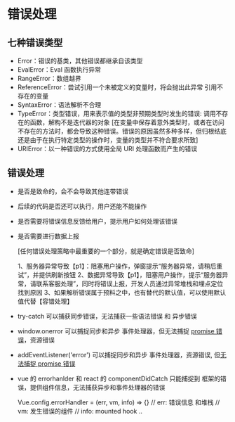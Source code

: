 # 错误处理

## 七种错误类型

- Error：错误的基类，其他错误都继承自该类型
- EvalError：Eval 函数执行异常
- RangeError：数组越界
- ReferenceError：尝试引用一个未被定义的变量时，将会抛出此异常
  引用不存在的变量
- SyntaxError：语法解析不合理
- TypeError：类型错误，用来表示值的类型非预期类型时发生的错误: 
  调用不存在的函数，解构不是迭代器的对象
  [在变量中保存着意外类型时，或者在访问不存在的方法时，都会导致这种错误。错误的原因虽然多种多样，但归根结底还是由于在执行特定类型的操作时，变量的类型并不符合要求所致]
- URIError：以一种错误的方式使用全局 URI 处理函数而产生的错误

## 错误处理

- 是否是致命的，会不会导致其他连带错误
- 后续的代码是否还可以执行，用户还能不能操作
- 是否需要将错误信息反馈给用户，提示用户如何处理该错误
- 是否需要进行数据上报
  
  [任何错误处理策略中最重要的一个部分，就是确定错误是否致命]

  1、服务器异常导致【p1】：阻塞用户操作，弹窗提示“服务器异常，请稍后重试”，并提供刷新按钮
  2、数据异常导致【p1】，阻塞用户操作，提示“服务器异常，请联系客服处理”，同时将错误上报，开发人员通过异常堆栈和埋点定位找到原因
  3、如果解析错误属于预料之中，也有替代的默认值，可以使用默认值代替【容错处理】
  

- try-catch 可以捕获同步错误，无法捕获一些语法错误 和 异步错误
- window.onerror 可以捕捉同步和异步 事件处理器，但无法捕捉 [promise 错误]()，资源错误
- addEventListener('error') 可以捕捉同步和异步 事件处理器，资源错误, 但[无法捕捉 promise 错误]()
- vue 的 errorhanlder 和 react 的 componentDidCatch 只能捕捉到 框架的错误，提供组件信息，无法捕获异步和事件处理器的错误

  Vue.config.errorHandler = (err, vm, info) => {}
  // err: 错误信息 和堆栈
  // vm: 发生错误的组件
  // info: mounted hook ..
